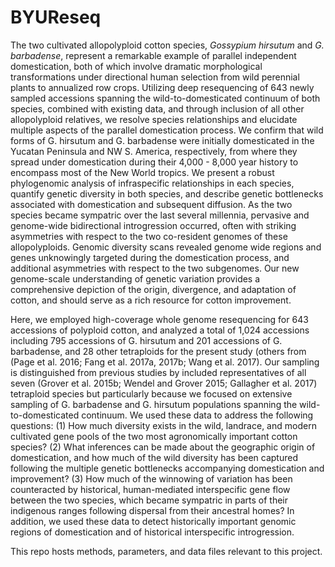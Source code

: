 # BYUReseq
The two cultivated allopolyploid cotton species, <i>Gossypium hirsutum</i> and <i>G. barbadense</i>, represent a remarkable example of parallel independent domestication, both of which involve dramatic morphological transformations under directional human selection from wild perennial plants to annualized row crops. Utilizing deep resequencing of 643 newly sampled accessions spanning the wild-to-domesticated continuum of both species, combined with existing data, and through inclusion of all other allopolyploid relatives, we resolve species relationships and elucidate multiple aspects of the parallel domestication process. We confirm that wild forms of G. hirsutum and G. barbadense were initially domesticated in the Yucatan Peninsula and NW S. America, respectively, from where they spread under domestication during their 4,000 - 8,000 year history to encompass most of the New World tropics. We present a robust phylogenomic analysis of infraspecific relationships in each species, quantify genetic diversity in both species, and describe genetic bottlenecks associated with domestication and subsequent diffusion. As the two species became sympatric over the last several millennia, pervasive and genome-wide bidirectional introgression occurred, often with striking asymmetries with respect to the two co-resident genomes of these allopolyploids. Genomic diversity scans revealed genome wide regions and genes unknowingly targeted during the domestication process, and additional asymmetries with respect to the two subgenomes. Our new genome-scale understanding of genetic variation provides a comprehensive depiction of the origin, divergence, and adaptation of cotton, and should serve as a rich resource for cotton improvement.

Here, we employed high-coverage whole genome resequencing for 643 accessions of polyploid cotton, and analyzed a total of 1,024 accessions including 795 accessions of G. hirsutum and 201 accessions of G. barbadense, and 28 other tetraploids for the present study (others from (Page et al. 2016; Fang et al. 2017a, 2017b; Wang et al. 2017). Our sampling is distinguished from previous studies by included representatives of all seven (Grover et al. 2015b; Wendel and Grover 2015; Gallagher et al. 2017) tetraploid species but particularly because we focused on extensive sampling of G. barbadense and G. hirsutum populations spanning the wild-to-domesticated continuum. We used these data to address the following questions: (1) How much diversity exists in the wild, landrace, and modern cultivated gene pools of the two most agronomically important cotton species? (2) What inferences can be made about the geographic origin of domestication, and how much of the wild diversity has been captured following the multiple genetic bottlenecks accompanying domestication and improvement? (3) How much of the winnowing of variation has been counteracted by historical, human-mediated interspecific gene flow between the two species, which became sympatric in parts of their indigenous ranges following dispersal from their ancestral homes? In addition, we used these data to detect historically important genomic regions of domestication and of historical interspecific introgression. 

This repo hosts methods, parameters, and data files relevant to this project.
